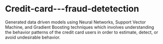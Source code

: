 # Credit-card---fraud-detetection
Generated data driven models using Neural Networks, Support Vector Machine, and Gradient Boosting techniques which involves understanding the behavior patterns of the credit card users in order to estimate, detect, or avoid undesirable behavior.
